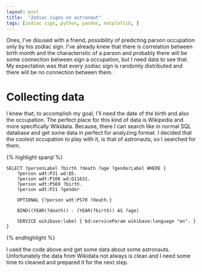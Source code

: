 ```yaml
---
layout: post
title:  "Zodiac signs on astronaut"
tags: [zodiac sign, python, pandas, matplotlib, ]
---
```


Ones, I've disused with a friend, possibility of predicting parson occupation only by his zodiac sign. I've already knew that there is correlation between birth month and the characteristic of a parson and probably there will be some connection between sign a occupation, but I need data to see that. My expectation was that every zodiac sign is randomly distributed and there will be no connection between them.

# Collecting data
I knew that, to accomplish my goal, I'll need the date of the birth and also the occupation. The perfect place for this kind of data is Wikipedia and more specifically Wikidata. Because, there I can search like in normal SQL database and get some data in perfect for analyzing format. I decided that the coolest occupation to play with it, is that of astronauts, so I searched for them.
	
{% highlight sparql %}

	SELECT ?personLabel ?birth ?death ?age ?genderLabel WHERE {
		?person wdt:P31 wd:Q5.
		?person wdt:P106 wd:Q11631.
		?person wdt:P569 ?birth.
		?person wdt:P21 ?gender
		
		OPTIONAL {?person wdt:P570 ?death.}
		
		BIND((YEAR(?death)) - (YEAR(?birth)) AS ?age)
		
		SERVICE wikibase:label { bd:serviceParam wikibase:language "en". } 
	}

{% endhighlight %}

I used the code above and get some data about some astronauts. Unfortunately the data from Wikidata not always is clean and I need some time to cleaned and prepared it for the next step.


